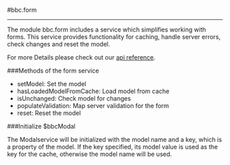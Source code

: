 #bbc.form

- - -

The module bbc.form includes a service which simplifies working with forms. This service provides functionality for caching, handle server errors, check changes and reset the model.

For more Details please check out our  <a href="/doc#/api/bbc.form.$bbcForm" target="_self">api reference</a>.

###Methods of the form service

 * setModel: Set the model
 * hasLoadedModelFromCache: Load model from cache
 * isUnchanged: Check model for changes
 * populateValidation: Map server validation for the form
 * reset: Reset the model

###Initialize $bbcModal

The Modalservice will be initialized with the model name and a key, which is a property of the model. If the key specified, its model value is used as the key for the cache, otherwise the model name will be used.